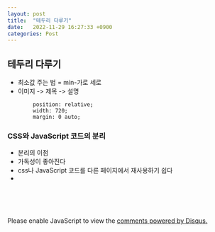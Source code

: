 ```yaml
---
layout: post
title:  "테두리 다루기"
date:   2022-11-29 16:27:33 +0900
categories: Post
---
```


## 테두리 다루기

* 최소값 주는 법 = min-가로 세로
* 이미지 -> 제목 -> 설명
```
        position: relative;
        width: 720;
        margin: 0 auto;
```

### CSS와 JavaScript 코드의 분리

* 분리의 이점
* 가독성이 좋아진다
* css나 JavaScript 코드를 다른 페이지에서 재사용하기 쉽다
* 



<br><br><br>

<div id="disqus_thread"></div>
<script>
    /**
    *  RECOMMENDED CONFIGURATION VARIABLES: EDIT AND UNCOMMENT THE SECTION BELOW TO INSERT DYNAMIC VALUES FROM YOUR PLATFORM OR CMS.
    *  LEARN WHY DEFINING THESE VARIABLES IS IMPORTANT: https://disqus.com/admin/universalcode/#configuration-variables    */
    /*
    var disqus_config = function () {
    this.page.url = PAGE_URL;  // Replace PAGE_URL with your page's canonical URL variable
    this.page.identifier = PAGE_IDENTIFIER; // Replace PAGE_IDENTIFIER with your page's unique identifier variable
    };
    */
    (function() { // DON'T EDIT BELOW THIS LINE
    var d = document, s = d.createElement('script');
    s.src = 'https://melonweb.disqus.com/embed.js';
    s.setAttribute('data-timestamp', +new Date());
    (d.head || d.body).appendChild(s);
    })();
</script>
<noscript>Please enable JavaScript to view the <a href="https://disqus.com/?ref_noscript">comments powered by Disqus.</a></noscript>
